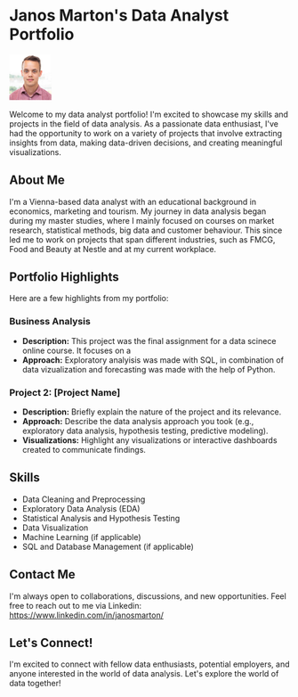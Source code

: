 # Janos Marton's Data Analyst Portfolio

<img src="Profil.PNG" width=15% height=15%>

Welcome to my data analyst portfolio! I'm excited to showcase my skills and projects in the field of data analysis. As a passionate data enthusiast, I've had the opportunity to work on a variety of projects that involve extracting insights from data, making data-driven decisions, and creating meaningful visualizations.

## About Me

I'm a Vienna-based data analyst with an educational background in economics, marketing and tourism. My journey in data analysis began during my master studies, where I mainly focused on courses on market research, statistical methods, big data and customer behaviour. This since led me to work on projects that span different industries, such as FMCG, Food and Beauty at Nestle and at my current workplace.

## Portfolio Highlights

Here are a few highlights from my portfolio:

### Business Analysis

- **Description:** This project was the final assignment for a data scinece online course. It focuses on a 
- **Approach:** Exploratory analyisis was made with SQL, in combination of data vizualization and forecasting was made with the help of Python.

### Project 2: [Project Name]

- **Description:** Briefly explain the nature of the project and its relevance.
- **Approach:** Describe the data analysis approach you took (e.g., exploratory data analysis, hypothesis testing, predictive modeling).
- **Visualizations:** Highlight any visualizations or interactive dashboards created to communicate findings.

## Skills

- Data Cleaning and Preprocessing
- Exploratory Data Analysis (EDA)
- Statistical Analysis and Hypothesis Testing
- Data Visualization
- Machine Learning (if applicable)
- SQL and Database Management (if applicable)

## Contact Me

I'm always open to collaborations, discussions, and new opportunities. Feel free to reach out to me via Linkedin: https://www.linkedin.com/in/janosmarton/

## Let's Connect!

I'm excited to connect with fellow data enthusiasts, potential employers, and anyone interested in the world of data analysis. Let's explore the world of data together!

